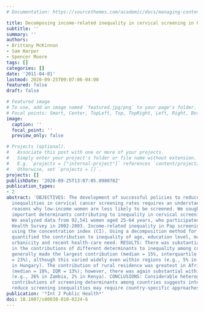 ```yaml
---
# Documentation: https://sourcethemes.com/academic/docs/managing-content/

title: Decomposing income-related inequality in cervical screening in 67 countries
subtitle: ''
summary: ''
authors:
- Brittany McKinnon
- Sam Harper
- Spencer Moore
tags: []
categories: []
date: '2011-04-01'
lastmod: 2020-09-25T09:07:06-04:00
featured: false
draft: false

# Featured image
# To use, add an image named `featured.jpg/png` to your page's folder.
# Focal points: Smart, Center, TopLeft, Top, TopRight, Left, Right, BottomLeft, Bottom, BottomRight.
image:
  caption: ''
  focal_point: ''
  preview_only: false

# Projects (optional).
#   Associate this post with one or more of your projects.
#   Simply enter your project's folder or file name without extension.
#   E.g. `projects = ["internal-project"]` references `content/project/deep-learning/index.md`.
#   Otherwise, set `projects = []`.
projects: []
publishDate: '2020-09-25T13:07:05.898078Z'
publication_types:
- 2
abstract: 'OBJECTIVES: The development of successful policies to reduce income-related
  inequalities in cervical cancer screening rates requires an understanding of the
  reasons why low-income women are less likely to be screened. We sought to identify
  important determinants contributing to inequality in cervical screening rates. METHODS:
  We analyzed data from 92,541 women aged 25-64 years, who participated in the World
  Health Survey in 2002-2003. Income-related inequality in Pap screening was measured
  using the concentration index (CI). Using a decomposition method for the CI, we
  quantified the contribution to inequality of age, education level, marital status,
  urbanicity and recent health-care need. RESULTS: There was substantial heterogeneity
  in the contributions of different determinants to inequality among countries. Education
  generally made the largest contribution (median = 15%, interquartile range [IQR]
  = 23%), although this varied widely even within regions (e.g., 5% in Austria, 28%
  in Hungary). The contribution of rural residence was greatest in African countries
  (median = 10%, IQR = 13%); however, there was again substantial within-region variation
  (e.g., 26% in Zambia, 2% in Kenya). CONCLUSIONS: Considerable heterogeneity in the
  contributions of screening determinants among countries suggests interventions to
  reduce screening inequalities may require country-specific approaches.'
publication: '*Int J Public Health*'
doi: 10.1007/s00038-010-0224-6
---
```

